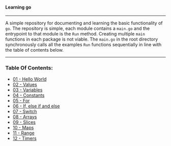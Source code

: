 #### Learning go

-----

A simple repository for documenting and learning the basic functionality of `go`.  The repository is simple,
each module contains a `main.go` and the entrypoint to that module is the `Run` method.  Creating multiple
`main` functions in each package is not viable.  The `main.go` in the root directory synchronously calls
all the examples `Run` functions sequentially in line with the table of contents below.

-----


### Table Of Contents:

* [01 - Hello World](helloworld/main.go)
* [02 - Values](values/main.go)
* [03 - Variables](variables/main.go)
* [04 - Constants](constants/main.go)
* [05 - For](forloop/main.go)
* [06 - If, else if and else](ifelse/main.go)
* [07 - Switch](switches/main.go)
* [08 - Arrays](arrays/main.go)
* [09 - Slices](slices/main.go)
* [10 - Maps](maps/main.go)
* [11 - Range](ranges/main.go)
* [12 - Timers](timers/main.go)
